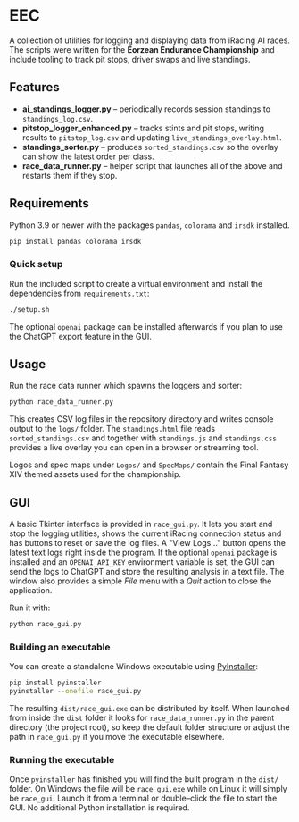 # EEC

A collection of utilities for logging and displaying data from iRacing AI races. The scripts were written for the **Eorzean Endurance Championship** and include tooling to track pit stops, driver swaps and live standings.

## Features

- **ai_standings_logger.py** – periodically records session standings to `standings_log.csv`.
- **pitstop_logger_enhanced.py** – tracks stints and pit stops, writing results to `pitstop_log.csv` and updating `live_standings_overlay.html`.
- **standings_sorter.py** – produces `sorted_standings.csv` so the overlay can show the latest order per class.
- **race_data_runner.py** – helper script that launches all of the above and restarts them if they stop.

## Requirements

Python 3.9 or newer with the packages `pandas`, `colorama` and `irsdk` installed.


```bash
pip install pandas colorama irsdk
```

### Quick setup

Run the included script to create a virtual environment and install the
dependencies from `requirements.txt`:

```bash
./setup.sh
```

The optional `openai` package can be installed afterwards if you plan to
use the ChatGPT export feature in the GUI.

## Usage

Run the race data runner which spawns the loggers and sorter:

```bash
python race_data_runner.py
```

This creates CSV log files in the repository directory and writes console output to the `logs/` folder. The `standings.html` file reads `sorted_standings.csv` and together with `standings.js` and `standings.css` provides a live overlay you can open in a browser or streaming tool.

Logos and spec maps under `Logos/` and `SpecMaps/` contain the Final Fantasy XIV themed assets used for the championship.

## GUI

A basic Tkinter interface is provided in `race_gui.py`.  It lets you start and stop the logging utilities, shows the current iRacing connection status and has buttons to reset or save the log files.  A "View Logs…" button opens the latest text logs right inside the program.  If the optional `openai` package is installed and an `OPENAI_API_KEY` environment variable is set, the GUI can send the logs to ChatGPT and store the resulting analysis in a text file.
The window also provides a simple *File* menu with a *Quit* action to close the application.

Run it with:

```bash
python race_gui.py
```

### Building an executable

You can create a standalone Windows executable using [PyInstaller](https://pyinstaller.org/):

```bash
pip install pyinstaller
pyinstaller --onefile race_gui.py
```

The resulting `dist/race_gui.exe` can be distributed by itself.  When launched from
inside the `dist` folder it looks for `race_data_runner.py` in the parent directory
(the project root), so keep the default folder structure or adjust the path in
`race_gui.py` if you move the executable elsewhere.

### Running the executable

Once `pyinstaller` has finished you will find the built program in the `dist/` folder.
On Windows the file will be `race_gui.exe` while on Linux it will simply be `race_gui`.
Launch it from a terminal or double–click the file to start the GUI.  No additional
Python installation is required.
